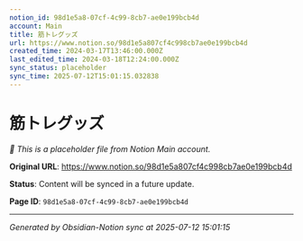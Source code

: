 ```yaml
---
notion_id: 98d1e5a8-07cf-4c99-8cb7-ae0e199bcb4d
account: Main
title: 筋トレグッズ
url: https://www.notion.so/98d1e5a807cf4c998cb7ae0e199bcb4d
created_time: 2024-03-17T13:46:00.000Z
last_edited_time: 2024-03-18T12:24:00.000Z
sync_status: placeholder
sync_time: 2025-07-12T15:01:15.032838
---
```


# 筋トレグッズ

*🔄 This is a placeholder file from Notion Main account.*

**Original URL**: https://www.notion.so/98d1e5a807cf4c998cb7ae0e199bcb4d

**Status**: Content will be synced in a future update.

**Page ID**: `98d1e5a8-07cf-4c99-8cb7-ae0e199bcb4d`

---

*Generated by Obsidian-Notion sync at 2025-07-12 15:01:15*
